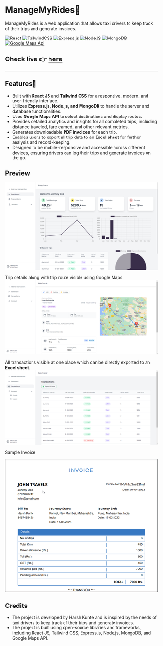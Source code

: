 # ManageMyRides🚕

ManageMyRides is a web application that allows taxi drivers to keep track of their trips and generate invoices. 

  ![React](https://img.shields.io/badge/react-%2320232a.svg?style=for-the-badge&logo=react&logoColor=%2361DAFB)
  ![TailwindCSS](https://img.shields.io/badge/tailwindcss-%2338B2AC.svg?style=for-the-badge&logo=tailwind-css&logoColor=white)
   ![Express.js](https://img.shields.io/badge/express.js-%23404d59.svg?style=for-the-badge&logo=express&logoColor=%2361DAFB)
   ![NodeJS](https://img.shields.io/badge/node.js-6DA55F?style=for-the-badge&logo=node.js&logoColor=white)
   ![MongoDB](https://img.shields.io/badge/MongoDB-%234ea94b.svg?style=for-the-badge&logo=mongodb&logoColor=white)
   <a href='https://github.com/shivamkapasia0' target="_blank"><img alt='Google Maps Api' src='https://img.shields.io/badge/Google_Maps Api-100000?style=for-the-badge&logo=Google Maps Api&logoColor=FFD001&labelColor=black&color=C90606'/></a>


Check live 👉 [here](https://rides-tracker.onrender.com/)
----------

--------------------

Features📃
--------

-   Built with **React JS** and **Tailwind CSS** for a responsive, modern, and user-friendly interface.
-   Utilizes **Express.js, Node.js, and MongoDB** to handle the server and database functionalities.
-   Uses **Google Maps API** to select destinations and display routes.
-   Provides detailed analytics and insights for all completed trips, including distance traveled, fare earned, and other relevant metrics.
-   Generates downloadable **PDF invoices** for each trip.
-   Enables users to export all trip data to an **Excel sheet** for further analysis and record-keeping.
-   Designed to be mobile-responsive and accessible across different devices, ensuring drivers can log their trips and generate invoices on the go.



Preview
--------

![dashboard](./readme_images/dashboard.png)

Trip details along with trip route visible using Google Maps
![view transaction](./readme_images/transaction.png)

All transactions visible at one place which can be directly exported to an **Excel sheet**.
![all transactions](./readme_images/all_transactions.png)

Sample Invoice

![invoice](./readme_images/invoice.png)


Credits
-------

-   The project is developed by Harsh Kunte and is inspired by the needs of taxi drivers to keep track of their trips and generate invoices.
-   The project is built using open-source libraries and frameworks, including React JS, Tailwind CSS, Express.js, Node.js, MongoDB, and Google Maps API.